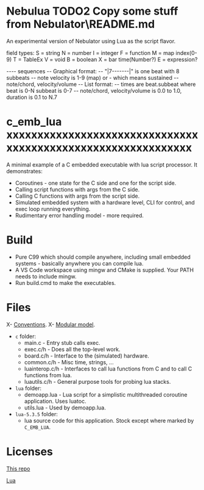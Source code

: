 
# Nebulua TODO2 Copy some stuff from Nebulator\README.md

An experimental version of Nebulator using Lua as the script flavor.

field types:
S = string
N = number
I = integer
F = function
M = map index(0-9)
T = TableEx
V = void
B = boolean
X = bar time(Number?)
E = expression?


---- sequences
-- Graphical format:
-- "|7-------|" is one beat with 8 subbeats
-- note velocity is 1-9 (map) or - which means sustained
-- note/chord, velocity/volume
-- List format:
-- times are beat.subbeat where beat is 0-N subbeat is 0-7
-- note/chord, velocity/volume is 0.0 to 1.0, duration is 0.1 to N.7



# c_emb_lua xxxxxxxxxxxxxxxxxxxxxxxxxxxxxxxxxxxxxxxxxxxxxxxxxxxxxxxxxxxxx
A minimal example of a C embedded executable with lua script processor.
It demonstrates:
- Coroutines - one state for the C side and one for the script side.
- Calling script functions with args from the C side.
- Calling C functions with args from the script side.
- Simulated embedded system with a hardware level, CLI for control, and exec loop running everything.
- Rudimentary error handling model - more required.

# Build
- Pure C99 which should compile anywhere, including small embedded systems - basically anywhere you can compile lua.
- A VS Code workspace using mingw and CMake is supplied. Your PATH needs to include mingw.
- Run build.cmd to make the executables.

# Files
X- [Conventions](https://github.com/cepthomas/c_bag_of_tricks/blob/master/CONVENTIONS.md).
X- [Modular model](https://github.com/cepthomas/c_modular).
- `c` folder:
    - main.c - Entry stub calls exec.
    - exec.c/h - Does all the top-level work.
    - board.c/h - Interface to the (simulated) hardware.
    - common.c/h - Misc time, strings, ...
    - luainterop.c/h - Interfaces to call lua functions from C and to call C functions from lua.
    - luautils.c/h - General purpose tools for probing lua stacks.
- `lua` folder:
    - demoapp.lua - Lua script for a simplistic multithreaded coroutine application. Uses luatoc.
    - utils.lua - Used by demoapp.lua.
- `lua-5.3.5` folder:
    - lua source code for this application. Stock except where marked by `C_EMB_LUA`.

# Licenses
[This repo](https://github.com/cepthomas/c-emb-lua/blob/master/LICENSE)

[Lua](https://github.com/cepthomas/c-emb-lua/blob/master/LUA-LICENSE)
